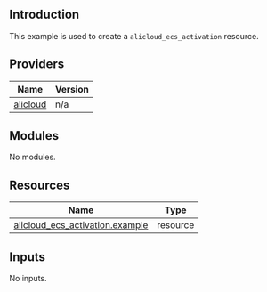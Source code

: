 ## Introduction

This example is used to create a `alicloud_ecs_activation` resource.

<!-- BEGIN_TF_DOCS -->
## Providers

| Name | Version |
|------|---------|
| <a name="provider_alicloud"></a> [alicloud](#provider\_alicloud) | n/a |

## Modules

No modules.

## Resources

| Name | Type |
|------|------|
| [alicloud_ecs_activation.example](https://registry.terraform.io/providers/aliyun/alicloud/latest/docs/resources/ecs_activation) | resource |

## Inputs

No inputs.
<!-- END_TF_DOCS -->    